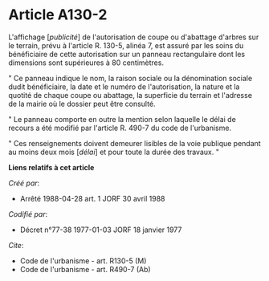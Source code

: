 # Article A130-2

L'affichage [*publicité*] de l'autorisation de coupe ou d'abattage d'arbres sur le terrain, prévu à l'article R. 130-5,
alinéa 7, est assuré par les soins du bénéficiaire de cette autorisation sur un panneau rectangulaire dont les dimensions
sont supérieures à 80 centimètres.

" Ce panneau indique le nom, la raison sociale ou la dénomination sociale dudit bénéficiaire, la date et le numéro de
l'autorisation, la nature et la quotité de chaque coupe ou abattage, la superficie du terrain et l'adresse de la mairie où le
dossier peut être consulté.

" Le panneau comporte en outre la mention selon laquelle le délai de recours a été modifié par l'article R. 490-7 du code de
l'urbanisme.

" Ces renseignements doivent demeurer lisibles de la voie publique pendant au moins deux mois [*délai*] et pour toute la
durée des travaux. "

**Liens relatifs à cet article**

_Créé par_:

  - Arrêté 1988-04-28 art. 1 JORF 30 avril 1988

_Codifié par_:

  - Décret n°77-38 1977-01-03 JORF 18 janvier 1977

_Cite_:

  - Code de l'urbanisme - art. R130-5 (M)
  - Code de l'urbanisme - art. R490-7 (Ab)
